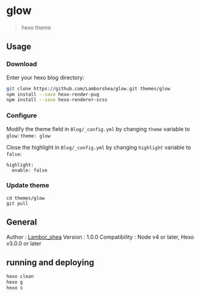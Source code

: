 # glow

> hexo theme

## Usage
### Download

Enter your hexo blog directory:
```bash
git clone https://github.com/Lamborshea/glow.git themes/glow
npm install --save hexo-render-pug
npm install --save hexo-renderer-scss
```

### Configure
Modify the theme field in `Blog/_config.yml` by changing `theme` variable to `glow`: `theme: glow`

Close the highlight in `Blog/_config.yml` by changing `highlight` variable to `false`:
```
highlight:
  enable: false
```
### Update theme

```
cd themes/glow
git pull
```

## General

Author : [Lambor_shea](https://github.com/Lamborshea)
Version : 1.0.0
Compatibility : Node v4 or later, Hexo v3.0.0 or later

## running and deploying
```bash
hexo clean
hexo g
hexo s
```
